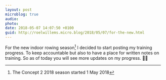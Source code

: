 ```yaml
---
layout: post
microblog: true
audio: 
photo: 
date: 2018-05-07 14:07:50 +0100
guid: http://roelwillems.micro.blog/2018/05/07/for-the-new.html
---
```

For the new indoor rowing season[^1] I decided to start posting my training progress. To keep accountable but also to have a place for written notes on training. So as of today you will see more updates on my progress. 🚣‍♂️

[^1]:The Concept 2 2018 season started 1 May 2018
